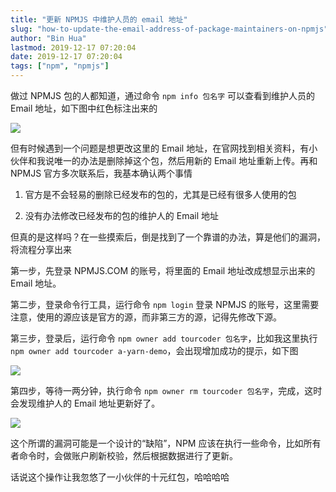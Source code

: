 ```yaml
---
title: "更新 NPMJS 中维护人员的 email 地址"
slug: "how-to-update-the-email-address-of-package-maintainers-on-npmjs"
author: "Bin Hua"
lastmod: 2019-12-17 07:20:04
date: 2019-12-17 07:20:04
tags: ["npm", "npmjs"]
---
```


做过 NPMJS 包的人都知道，通过命令 `npm info 包名字` 可以查看到维护人员的 Email 地址，如下图中红色标注出来的

![](/imgs/how-to-update-the-email-address-of-package-maintainers-on-npmjs-000.png)

但有时候遇到一个问题是想更改这里的 Email 地址，在官网找到相关资料，有小伙伴和我说唯一的办法是删除掉这个包，然后用新的 Email 地址重新上传。再和 NPMJS 官方多次联系后，我基本确认两个事情

1. 官方是不会轻易的删除已经发布的包的，尤其是已经有很多人使用的包

2. 没有办法修改已经发布的包的维护人的 Email 地址

但真的是这样吗？在一些摸索后，倒是找到了一个靠谱的办法，算是他们的漏洞，将流程分享出来

第一步，先登录 NPMJS.COM 的账号，将里面的 Email 地址改成想显示出来的 Email 地址。

第二步，登录命令行工具，运行命令 `npm login` 登录 NPMJS 的账号，这里需要注意，使用的源应该是官方的源，而非第三方的源，记得先修改下源。

第三步，登录后，运行命令 `npm owner add tourcoder 包名字`，比如我这里执行 `npm owner add tourcoder a-yarn-demo`，会出现增加成功的提示，如下图

![](/imgs/how-to-update-the-email-address-of-package-maintainers-on-npmjs-002.png)

第四步，等待一两分钟，执行命令 `npm owner rm tourcoder 包名字`，完成，这时会发现维护人的 Email 地址更新好了。

![](/imgs/how-to-update-the-email-address-of-package-maintainers-on-npmjs-003.png)

这个所谓的漏洞可能是一个设计的“缺陷”，NPM 应该在执行一些命令，比如所有者命令时，会做账户刷新校验，然后根据数据进行了更新。

话说这个操作让我忽悠了一小伙伴的十元红包，哈哈哈哈